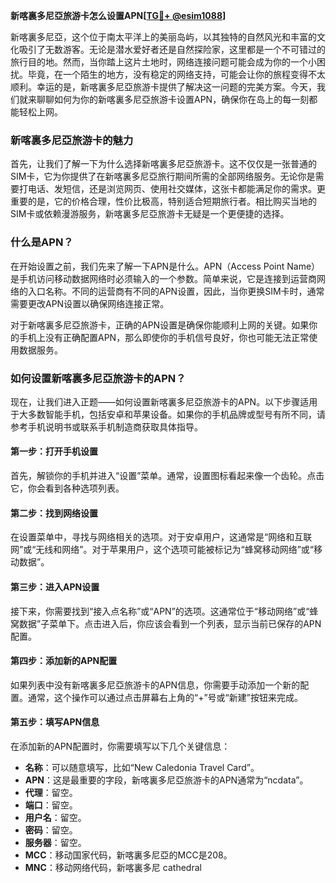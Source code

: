 **新喀裏多尼亞旅游卡怎么设置APN[[TG💪+ @esim1088](https://t.me/s/esim1088)]**

新喀裏多尼亞，这个位于南太平洋上的美丽岛屿，以其独特的自然风光和丰富的文化吸引了无数游客。无论是潜水爱好者还是自然探险家，这里都是一个不可错过的旅行目的地。然而，当你踏上这片土地时，网络连接问题可能会成为你的一个小困扰。毕竟，在一个陌生的地方，没有稳定的网络支持，可能会让你的旅程变得不太顺利。幸运的是，新喀裏多尼亞旅游卡提供了解决这一问题的完美方案。今天，我们就来聊聊如何为你的新喀裏多尼亞旅游卡设置APN，确保你在岛上的每一刻都能轻松上网。

### 新喀裏多尼亞旅游卡的魅力

首先，让我们了解一下为什么选择新喀裏多尼亞旅游卡。这不仅仅是一张普通的SIM卡，它为你提供了在新喀裏多尼亞旅行期间所需的全部网络服务。无论你是需要打电话、发短信，还是浏览网页、使用社交媒体，这张卡都能满足你的需求。更重要的是，它的价格合理，性价比极高，特别适合短期旅行者。相比购买当地的SIM卡或依赖漫游服务，新喀裏多尼亞旅游卡无疑是一个更便捷的选择。

### 什么是APN？

在开始设置之前，我们先来了解一下APN是什么。APN（Access Point Name）是手机访问移动数据网络时必须输入的一个参数。简单来说，它是连接到运营商网络的入口名称。不同的运营商有不同的APN设置，因此，当你更换SIM卡时，通常需要更改APN设置以确保网络连接正常。

对于新喀裏多尼亞旅游卡，正确的APN设置是确保你能顺利上网的关键。如果你的手机上没有正确配置APN，那么即使你的手机信号良好，你也可能无法正常使用数据服务。

### 如何设置新喀裏多尼亞旅游卡的APN？

现在，让我们进入正题——如何设置新喀裏多尼亞旅游卡的APN。以下步骤适用于大多数智能手机，包括安卓和苹果设备。如果你的手机品牌或型号有所不同，请参考手机说明书或联系手机制造商获取具体指导。

#### 第一步：打开手机设置

首先，解锁你的手机并进入“设置”菜单。通常，设置图标看起来像一个齿轮。点击它，你会看到各种选项列表。

#### 第二步：找到网络设置

在设置菜单中，寻找与网络相关的选项。对于安卓用户，这通常是“网络和互联网”或“无线和网络”。对于苹果用户，这个选项可能被标记为“蜂窝移动网络”或“移动数据”。

#### 第三步：进入APN设置

接下来，你需要找到“接入点名称”或“APN”的选项。这通常位于“移动网络”或“蜂窝数据”子菜单下。点击进入后，你应该会看到一个列表，显示当前已保存的APN配置。

#### 第四步：添加新的APN配置

如果列表中没有新喀裏多尼亞旅游卡的APN信息，你需要手动添加一个新的配置。通常，这个操作可以通过点击屏幕右上角的“+”号或“新建”按钮来完成。

#### 第五步：填写APN信息

在添加新的APN配置时，你需要填写以下几个关键信息：

- **名称**：可以随意填写，比如“New Caledonia Travel Card”。
- **APN**：这是最重要的字段，新喀裏多尼亞旅游卡的APN通常为“ncdata”。
- **代理**：留空。
- **端口**：留空。
- **用户名**：留空。
- **密码**：留空。
- **服务器**：留空。
- **MCC**：移动国家代码，新喀裏多尼亞的MCC是208。
- **MNC**：移动网络代码，新喀裏多尼 cathedral